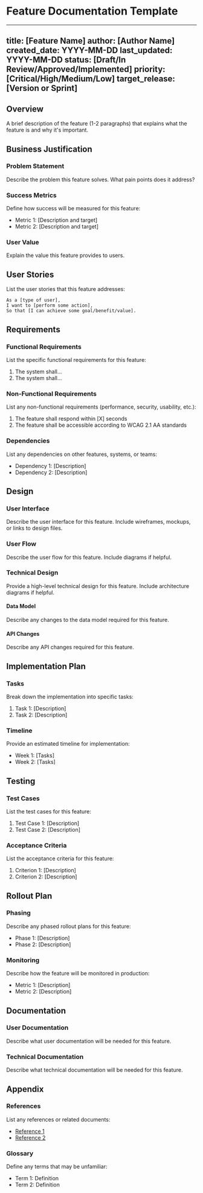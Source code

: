 # Feature Documentation Template

---
title: [Feature Name]
author: [Author Name]
created_date: YYYY-MM-DD
last_updated: YYYY-MM-DD
status: [Draft/In Review/Approved/Implemented]
priority: [Critical/High/Medium/Low]
target_release: [Version or Sprint]
---

## Overview

A brief description of the feature (1-2 paragraphs) that explains what the feature is and why it's important.

## Business Justification

### Problem Statement

Describe the problem this feature solves. What pain points does it address?

### Success Metrics

Define how success will be measured for this feature:

- Metric 1: [Description and target]
- Metric 2: [Description and target]

### User Value

Explain the value this feature provides to users.

## User Stories

List the user stories that this feature addresses:

```
As a [type of user],
I want to [perform some action],
So that [I can achieve some goal/benefit/value].
```

## Requirements

### Functional Requirements

List the specific functional requirements for this feature:

1. The system shall...
2. The system shall...

### Non-Functional Requirements

List any non-functional requirements (performance, security, usability, etc.):

1. The feature shall respond within [X] seconds
2. The feature shall be accessible according to WCAG 2.1 AA standards

### Dependencies

List any dependencies on other features, systems, or teams:

- Dependency 1: [Description]
- Dependency 2: [Description]

## Design

### User Interface

Describe the user interface for this feature. Include wireframes, mockups, or links to design files.

### User Flow

Describe the user flow for this feature. Include diagrams if helpful.

### Technical Design

Provide a high-level technical design for this feature. Include architecture diagrams if helpful.

#### Data Model

Describe any changes to the data model required for this feature.

#### API Changes

Describe any API changes required for this feature.

## Implementation Plan

### Tasks

Break down the implementation into specific tasks:

1. Task 1: [Description]
2. Task 2: [Description]

### Timeline

Provide an estimated timeline for implementation:

- Week 1: [Tasks]
- Week 2: [Tasks]

## Testing

### Test Cases

List the test cases for this feature:

1. Test Case 1: [Description]
2. Test Case 2: [Description]

### Acceptance Criteria

List the acceptance criteria for this feature:

1. Criterion 1: [Description]
2. Criterion 2: [Description]

## Rollout Plan

### Phasing

Describe any phased rollout plans for this feature:

- Phase 1: [Description]
- Phase 2: [Description]

### Monitoring

Describe how the feature will be monitored in production:

- Metric 1: [Description]
- Metric 2: [Description]

## Documentation

### User Documentation

Describe what user documentation will be needed for this feature.

### Technical Documentation

Describe what technical documentation will be needed for this feature.

## Appendix

### References

List any references or related documents:

- [Reference 1](link)
- [Reference 2](link)

### Glossary

Define any terms that may be unfamiliar:

- Term 1: Definition
- Term 2: Definition 